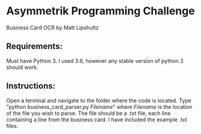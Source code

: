 # Asymmetrik Programming Challenge 
Business Card OCR by Matt Lipshultz

## Requirements:
Must have Python 3. I used 3.6, however any stable version of python 3 should work.

## Instructions:
Open a terminal and navigate to the folder where the code is located. Type "python business_card_parser.py *Filename*"
where *Filename* is the location of the file you wish to parse. The file should be a .txt file, each line containing
a line from the business card. I have included the example .txt files.
